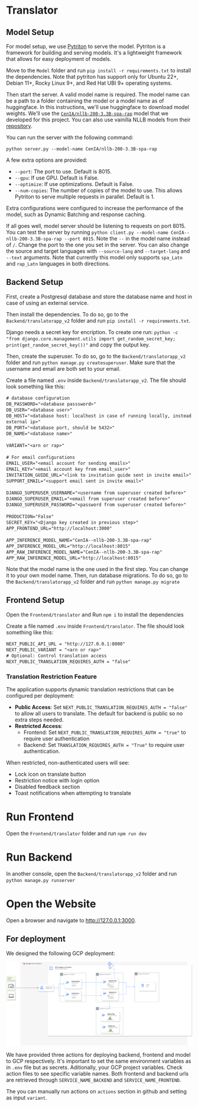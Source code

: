 # Translator

## Model Setup

For model setup, we use [Pytriton](https://github.com/triton-inference-server/pytriton) to serve the model. Pytriton is a framework for building and serving models. It's a lightweight framework that allows for easy deployment of models.

Move to the `Model` folder and run `pip install -r requirements.txt` to install the dependencies. Note that pytriton has support only for Ubuntu 22+, Debian 11+, Rocky Linux 9+, and Red Hat UBI 9+ operating systems.

Then start the server. A valid model name is required. The model name can be a path to a folder containing the model or a model name as of huggingface.
In this instructions, we'll use huggingface to download model weights. We'll use the [`CenIA/nllb-200-3.3B-spa-rap`](https://huggingface.co/CenIA/nllb-200-3.3B-spa-rap) model that we developed for this project. You can also use vainilla NLLB models from their [repository](https://huggingface.co/facebook/nllb-200-3.3B).

You can run the server with the following command:

```
python server.py --model-name CenIA/nllb-200-3.3B-spa-rap
```

A few extra options are provided:

- `--port`: The port to use. Default is 8015.
- `--gpu`: If use GPU. Default is False.
- `--optimize`: If use optimizations. Default is False.
- `--num-copies`: The number of copies of the model to use. This allows Pytriton to serve multiple requests in parallel. Default is 1.

Extra configurations were configured to increase the performance of the model, such as Dynamic Batching and response caching.

If all goes well, model server should be listening to requests on port 8015. You can test the server by running `python client.py --model-name CenIA--nllb-200-3.3B-spa-rap --port 8015`. Note the `--` in the model name instead of `/`. Change the port to the one you set in the server. You can also change the source and target languages with `--source-lang` and `--target-lang` and `--text` arguments. Note that currently this model only supports `spa_Latn` and `rap_Latn` languages in both directions.

## Backend Setup

First, create a Postgresql database and store the database name and host in case of using an external service.

Then install the dependencies.  To do so, go to the `Backend/translatorapp_v2` folder and run `pip install -r requirements.txt`.

Django needs a secret key for encription. To create one run: `python -c "from django.core.management.utils import get_random_secret_key; print(get_random_secret_key())"` and copy the output key.

Then, create the superuser. To do so, go to the `Backend/translatorapp_v2` folder and run `python manage.py createsuperuser`. Make sure that the username and email are both set to your email.

Create a file named `.env` inside `Backend/translatorapp_v2`. The file should look something like this:

```
# database configuration
DB_PASSWORD="<database passsword>"
DB_USER="<database user>"
DB_HOST="<database host: localhost in case of running locally, instead external ip>"
DB_PORT="<database port, should be 5432>"
DB_NAME="<database name>"

VARIANT="<arn or rap>"

# For email configurations
EMAIL_USER="<email account for sending emails>"
EMAIL_KEY="<email account key from email_user>"
INVITATION_GUIDE_URL="<link to invitation guide sent in invite email>"
SUPPORT_EMAIL="<support email sent in invite email>"

DJANGO_SUPERUSER_USERNAME="<username from superuser created before>"
DJANGO_SUPERUSER_EMAIL="<email from superuser created before>"
DJANGO_SUPERUSER_PASSWORD="<password from superuser created before>"

PRODUCTION="False"
SECRET_KEY="<Django key created in previous step>"
APP_FRONTEND_URL="http://localhost:3000"

APP_INFERENCE_MODEL_NAME="CenIA--nllb-200-3.3B-spa-rap"
APP_INFERENCE_MODEL_URL="http://localhost:8015"
APP_RAW_INFERENCE_MODEL_NAME="CenIA--nllb-200-3.3B-spa-rap"
APP_RAW_INFERENCE_MODEL_URL="http://localhost:8015"
```

Note that the model name is the one used in the first step. You can change it to your own model name.
Then, run database migrations. To do so, go to the `Backend/translatorapp_v2` folder and run `python manage.py migrate`

## Frontend Setup

Open the `Frontend/translator` and Run `npm i` to install the dependencies

Create a file named `.env` inside `Frontend/translator`. The file should look something like this:

```
NEXT_PUBLIC_API_URL = "http://127.0.0.1:8000"
NEXT_PUBLIC_VARIANT = "<arn or rap>"
# Optional: Control translation access
NEXT_PUBLIC_TRANSLATION_REQUIRES_AUTH = "false"
```

### Translation Restriction Feature

The application supports dynamic translation restrictions that can be configured per deployment:

- **Public Access**: Set `NEXT_PUBLIC_TRANSLATION_REQUIRES_AUTH = "false"` to allow all users to translate. The default for backend is public so no extra steps needed. 
- **Restricted Access**: 
  - Frontend: Set `NEXT_PUBLIC_TRANSLATION_REQUIRES_AUTH = "true"` to require user authentication
  - Backend: Set `TRANSLATION_REQUIRES_AUTH = "True"` to require user authentication.

When restricted, non-authenticated users will see:
- Lock icon on translate button
- Restriction notice with login option
- Disabled feedback section
- Toast notifications when attempting to translate

# Run Frontend
Open the `Frontend/translator` folder and run `npm run dev`

# Run Backend
In another console, open the `Backend/translatorapp_v2` folder and run `python manage.py runserver`

# Open the Website
Open a browser and navigate to http://127.0.0.1:3000.

## For deployment

We designed the following GCP deployment:

![GCP deployment description](assets/deployment.png)

We have provided three actions for deploying backend, frontend and model to GCP respectively. It's important to set the same environment variables as in `.env` file but as secrets. Aditionally, your GCP project variables.
Check action files to see specific variable names. Both frontend and backend urls are retrieved through `SERVICE_NAME_BACKEND` and `SERVICE_NAME_FRONTEND`.

The you can manually run actions on `actions` section in github and setting as input `variant`.
